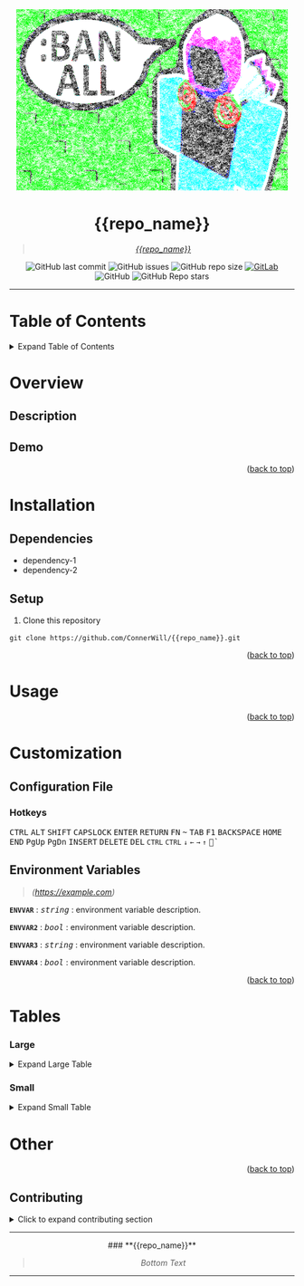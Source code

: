 <div align="center">

<!---<img width="480" height="320" src="/media/{{repo_name}}-banner.png">--->
  
  <img width="480" height="320" src="/media/banner.png">

# **{{repo_name}}**
  
> *[*{{repo_name}}*](https://example.com)*
  

  
![GitHub last commit](https://img.shields.io/github/last-commit/ConnerWill/{{repo_name}})
![GitHub issues](https://img.shields.io/github/issues-raw/ConnerWill/{{repo_name}})
![GitHub repo size](https://img.shields.io/github/repo-size/ConnerWill/{{repo_name}})
[![GitLab](https://img.shields.io/static/v1?label=gitlab&logo=gitlab&color=E24329&message=mirrored)](https://gitlab.com/ConnerWill/{{repo_name}})
![GitHub](https://img.shields.io/github/license/ConnerWill/{{repo_name}})
![GitHub Repo stars](https://img.shields.io/github/stars/ConnerWill/{{repo_name}}?style=social)

---
</div>

# Table of Contents
<details>
  <summary>Expand Table of Contents</summary>

  ---
  
* [{{repo_name}}](#{{repo_name}})
* [Table of Contents](#table-of-contents)
* [Overview](#overview)
  * [Description](##description)
  * [Demo](##demo)
* [Installation](#installation)
  * [Dependencies](##dependencies)
    * [Dependency-1-Installation](###dependency-1-installation)
  * [Setup](##setup)
* [Usage](#usage)
* [Customization](#customization)
  * [Configuration File](##configuration-file)
    * [Hotkeys](###hotkeys)
  * [Environment Variables](#environment-variables)
* [Other](#other)

  ---
  
<p align="right">(<a href="#top">back to top</a>)</p>

</details>  
  
# Overview

## Description

## Demo

<p align="right">(<a href="#top">back to top</a>)</p>

# Installation

## Dependencies

* dependency-1
* dependency-2

## Setup

1. Clone this repository

```console
git clone https://github.com/ConnerWill/{{repo_name}}.git
```

<p align="right">(<a href="#top">back to top</a>)</p>

# Usage

<p align="right">(<a href="#top">back to top</a>)</p>

# Customization

## Configuration File

### Hotkeys

<kbd>CTRL</kbd>
<kbd>ALT</kbd>
<kbd>SHIFT</kbd>
<kbd>CAPSLOCK</kbd>
<kbd>ENTER</kbd>
<kbd>RETURN</kbd>
<kbd>FN</kbd>
<kbd>~</kbd>
<kbd>TAB</kbd>
<kbd>F1</kbd>
<kbd>BACKSPACE</kbd>
<kbd>HOME</kbd>
<kbd>END</kbd>
<kbd>PgUp</kbd>
<kbd>PgDn</kbd>
<kbd>INSERT</kbd>
<kbd>DELETE</kbd>
<kbd>DEL</kbd>
<kbd>`CTRL`</kbd>
<kbd>```CTRL```</kbd>
<kbd>`↓`</kbd>
<kbd>`←`</kbd>
<kbd>`→`</kbd>
<kbd>`↑`</kbd>
*<kbd>`</kbd>*







## Environment Variables

> *(https://example.com)*

**```ENVVAR```**
: *<kbd>string</kbd>*
: environment variable description. 

**```ENVVAR2```**
: *<kbd>bool</kbd>*
: environment variable description.

**```ENVVAR3```**
: *<kbd>string</kbd>*
: environment variable description. 

**```ENVVAR4```**
: *<kbd>bool</kbd>*
: environment variable description.

<p align="right">(<a href="#top">back to top</a>)</p>


# Tables

### Large

<details>
  <summary>Expand Large Table</summary>

<!---
UPPERLEFT_TITLE="TEST"
UPPERLEFT_CONTENT="test"

UPPERMIDDLE_TITLE="TEST"
UPPERMIDDLE_CONTENT="TEST"

UPPERRIGHT_TITLE="TEST"
UPPERRIGHT_CONTENT="test"

LOWERLEFT_TITLE="TEST"
LOWERLEFT_CONTENT="test"

LOWERMIDDLE_TITLE="TEST"
LOWERMIDDLE_CONTENT="test"

LOWERRIGHT_TITLE="TEST"
LOWERRIGHT_CONTENT="test"
--->


<table border="0" width="100%">
<col style="width:33%">
<col style="width:33%">
<col style="width:33%">
<tbody>
<tr style="border: 0px !important;">
<td valign="top" style="border: 0px !important;"><b>$UPPERLEFT_TITLE</b>$UPPERLEFT_CONTENT</td>
<td valign="top" style="border: 0px !important;"><b>$UPPERMIDDLE_TITLE</b>$UPPERMIDDLE_CONTENT</td>
<td valign="top" style="border: 0px !important;"><b>$UPPERRIGHT_TITLE</b>$UPPERRIGHT_CONTENT</td>
</tr>
<tr style="border: 0px !important;">
<td valign="top" style="border: 0px !important;"><b>$LOWERLEFT_TITLE</b>$LOWERLEFT_CONTENT</td>
<td valign="top" style="border: 0px !important;"><b>$LOWERMIDDLE_TITLE</b>$LOWERMIDDLE_CONTENT</td>
<td valign="top" style="border: 0px !important;"><b>$LOWERRIGHT_TITLE</b>$LOWERRIGHT_CONTENT</td></tr>
</tbody>
</table>

<p align="right">(<a href="#top">back to top</a>)</p>

</details>  


### Small

<details>
  <summary>Expand Small Table</summary>


| xxh-shell                                                             | status     | [something](https://example.com) | demo |
|-----------------------------------------------------------------------|------------|-------------|---------|------|
| **[something](https://example.com) | `content` | <a href="https://asciinema.org/a/osSEzqnmH9pMYEZibNe2K7ZL7" target="_blank">demo</a> | 
| **[something](https://example.com) | `content`   |  <a href="https://asciinema.org/a/rCiT9hXQ5IdwqOwg6rifyFZzb" target="_blank">demo</a> |
| **[something](https://example.com) |
| **[something](https://example.com) | `content`  | <a href="https://asciinema.org/a/314508" target="_blank">demo</a> |
| **[something](https://example.com)**               | beta       |             | | |
| **[something](https://example.com)** | alpha      |             | | |
| **[something](https://example.com)** | alpha      |             | | |


<p align="right">(<a href="#top">back to top</a>)</p>

</details>  



# Other

<p align="right">(<a href="#top">back to top</a>)</p>

<!-- CONTRIBUTING -->
## Contributing

<details>
  <summary>Click to expand contributing section</summary>

  ---

Any contributions you make are **greatly appreciated**.

If you have a suggestion that would make this better, please fork the repo and create a pull request. You can also simply open an issue.


1. Fork the Project
2. Create your Feature Branch (`git checkout -b feature/AmazingFeature`)
3. Commit your Changes (`git commit -m 'Add some AmazingFeature'`)
4. Push to the Branch (`git push origin feature/AmazingFeature`)
5. Open a Pull Request

<p align="right">(<a href="#top">back to top</a>)</p>

</details>  

---

<div align="center">
### **{{repo_name}}** 
  
> *Bottom Text*
  
---
</div>
